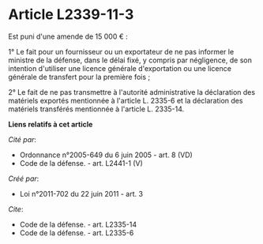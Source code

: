 # Article L2339-11-3

Est puni d'une amende de 15 000 € : 

1° Le fait pour un fournisseur ou un exportateur de ne pas informer le ministre de la défense, dans le délai fixé, y compris
par négligence, de son intention d'utiliser une licence générale d'exportation ou une licence générale de transfert pour la
première fois ; 

2° Le fait de ne pas transmettre à l'autorité administrative la déclaration des matériels exportés mentionnée à l'article L.
2335-6 et la déclaration des matériels transférés mentionnée à l'article L. 2335-14.

**Liens relatifs à cet article**

_Cité par_:

  - Ordonnance n°2005-649 du 6 juin 2005 - art. 8 (VD)
  - Code de la défense. - art. L2441-1 (V)

_Créé par_:

  - Loi n°2011-702 du 22 juin 2011 - art. 3

_Cite_:

  - Code de la défense. - art. L2335-14
  - Code de la défense. - art. L2335-6
